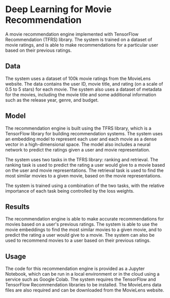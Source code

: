 # Deep Learning for Movie Recommendation 

A movie recommendation engine implemented with TensorFlow Recommendation (TFRS) library. The system is trained on a dataset of movie ratings, and is able to make recommendations for a particular user based on their previous ratings.

## Data 
The system uses a dataset of 100k movie ratings from the MovieLens website. The data contains the user ID, movie title, and rating (on a scale of 0.5 to 5 stars) for each movie. The system also uses a dataset of metadata for the movies, including the movie title and some additional information such as the release year, genre, and budget.

## Model 
The recommendation engine is built using the TFRS library, which is a TensorFlow library for building recommendation systems. The system uses an embedding model to represent each user and each movie as a dense vector in a high-dimensional space. The model also includes a neural network to predict the ratings given a user and movie representation.

The system uses two tasks in the TFRS library: ranking and retrieval. The ranking task is used to predict the rating a user would give to a movie based on the user and movie representations. The retrieval task is used to find the most similar movies to a given movie, based on the movie representations.

The system is trained using a combination of the two tasks, with the relative importance of each task being controlled by the loss weights.

## Results 
The recommendation engine is able to make accurate recommendations for movies based on a user's previous ratings. The system is able to use the movie embeddings to find the most similar movies to a given movie, and to predict the rating a user would give to a movie. The system can also be used to recommend movies to a user based on their previous ratings.

## Usage 
The code for this recommendation engine is provided as a Jupyter Notebook, which can be run in a local environment or in the cloud using a service such as Google Colab. The system requires the TensorFlow and TensorFlow Recommendation libraries to be installed. The MovieLens data files are also required and can be downloaded from the MovieLens website.
